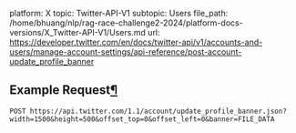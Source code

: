 platform: X
topic: Twitter-API-V1
subtopic: Users
file_path: /home/bhuang/nlp/rag-race-challenge2-2024/platform-docs-versions/X_Twitter-API-V1/Users.md
url: https://developer.twitter.com/en/docs/twitter-api/v1/accounts-and-users/manage-account-settings/api-reference/post-account-update_profile_banner

## Example Request[¶](#example-request "Permalink to this headline")

`POST https://api.twitter.com/1.1/account/update_profile_banner.json?width=1500&height=500&offset_top=0&offset_left=0&banner=FILE_DATA`